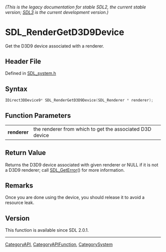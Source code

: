 ###### (This is the legacy documentation for stable SDL2, the current stable version; [SDL3](https://wiki.libsdl.org/SDL3/) is the current development version.)
# SDL_RenderGetD3D9Device

Get the D3D9 device associated with a renderer.

## Header File

Defined in [SDL_system.h](https://github.com/libsdl-org/SDL/blob/SDL2/include/SDL_system.h)

## Syntax

```c
IDirect3DDevice9* SDL_RenderGetD3D9Device(SDL_Renderer * renderer);

```

## Function Parameters

|                  |                                                          |
| ---------------- | -------------------------------------------------------- |
| **renderer**     | the renderer from which to get the associated D3D device |

## Return Value

Returns the D3D9 device associated with given renderer or NULL if it is not
a D3D9 renderer; call [SDL_GetError](SDL_GetError)() for more information.

## Remarks

Once you are done using the device, you should release it to avoid a
resource leak.

## Version

This function is available since SDL 2.0.1.

----
[CategoryAPI](CategoryAPI), [CategoryAPIFunction](CategoryAPIFunction), [CategorySystem](CategorySystem)

